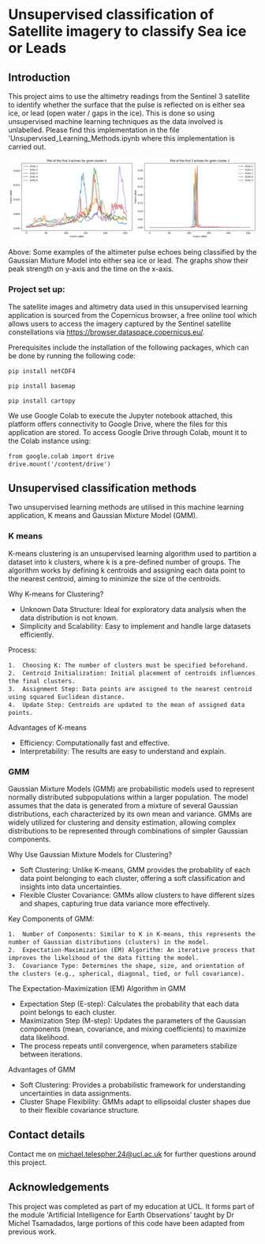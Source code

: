 # Unsupervised classification of Satellite imagery to classify Sea ice or Leads

## Introduction
This project aims to use the altimetry readings from the Sentinel 3 satellite to identify whether the surface that the pulse is reflected on is either sea ice, or lead (open water / gaps in the ice). This is done so using unsupervised machine learning techniques as the data involved is unlabelled. Please find this implementation in the file 'Unsupervised_Learning_Methods.ipynb where this implementation is carried out. 

![](https://github.com/mtelespher/sea_ice_unsupervised_classification/blob/main/gmm_echoes.png)

Above: Some examples of the altimeter pulse echoes being classified by the Gaussian Mixture Model into either sea ice or lead. The graphs show their peak strength on y-axis and the time on the x-axis.

### Project set up:

The satellite images and altimetry data used in this unsupervised learning application is sourced from the Copernicus browser, a free online tool which allows users to access the imagery captured by the Sentinel satellite constellations via https://browser.dataspace.copernicus.eu/.

Prerequisites include the installation of the following packages, which can be done by running the following code:

```
pip install netCDF4
```

```
pip install basemap
```
```
pip install cartopy
```

We use Google Colab to execute the Jupyter notebook attached, this platform offers connectivity to Google Drive, where the files for this application are stored. To access Google Drive through Colab,  mount it to the Colab instance using:

```
from google.colab import drive
drive.mount('/content/drive')
```

## Unsupervised classification methods

Two unsupervised learning methods are utilised in this machine learning application, K means and Gaussian Mixture Model (GMM).

### K means

K-means clustering is an unsupervised learning algorithm used to partition a dataset into k clusters, where k is a pre-defined number of groups. The algorithm works by defining k centroids and assigning each data point to the nearest centroid, aiming to minimize the size of the centroids.

Why K-means for Clustering?

- Unknown Data Structure: Ideal for exploratory data analysis when the data distribution is not known.
- Simplicity and Scalability: Easy to implement and handle large datasets efficiently.

Process:

	1.	Choosing K: The number of clusters must be specified beforehand.
	2.	Centroid Initialization: Initial placement of centroids influences the final clusters.
	3.	Assignment Step: Data points are assigned to the nearest centroid using squared Euclidean distance.
	4.	Update Step: Centroids are updated to the mean of assigned data points.
  
Advantages of K-means

- Efficiency: Computationally fast and effective.
- Interpretability: The results are easy to understand and explain.

### GMM

Gaussian Mixture Models (GMM) are probabilistic models used to represent normally distributed subpopulations within a larger population. The model assumes that the data is generated from a mixture of several Gaussian distributions, each characterized by its own mean and variance. GMMs are widely utilized for clustering and density estimation, allowing complex distributions to be represented through combinations of simpler Gaussian components.

Why Use Gaussian Mixture Models for Clustering?
- Soft Clustering: Unlike K-means, GMM provides the probability of each data point belonging to each cluster, offering a soft classification and insights into data uncertainties.
- Flexible Cluster Covariance: GMMs allow clusters to have different sizes and shapes, capturing true data variance more effectively.

Key Components of GMM:

	1.	Number of Components: Similar to K in K-means, this represents the number of Gaussian distributions (clusters) in the model.
	2.	Expectation-Maximization (EM) Algorithm: An iterative process that improves the likelihood of the data fitting the model.
	3.	Covariance Type: Determines the shape, size, and orientation of the clusters (e.g., spherical, diagonal, tied, or full covariance).

 The Expectation-Maximization (EM) Algorithm in GMM
- Expectation Step (E-step): Calculates the probability that each data point belongs to each cluster.
- Maximization Step (M-step): Updates the parameters of the Gaussian components (mean, covariance, and mixing coefficients) to maximize data likelihood.
- The process repeats until convergence, when parameters stabilize between iterations.

Advantages of GMM
- Soft Clustering: Provides a probabilistic framework for understanding uncertainties in data assignments.
- Cluster Shape Flexibility: GMMs adapt to ellipsoidal cluster shapes due to their flexible covariance structure.

## Contact details

Contact me on michael.telespher.24@ucl.ac.uk for further questions around this project.

## Acknowledgements

This project was completed as part of my education at UCL. It forms part of the module 'Artificial Intelligence for Earth Observations' taught by Dr Michel Tsamadados, large portions of this code have been adapted from previous work.
